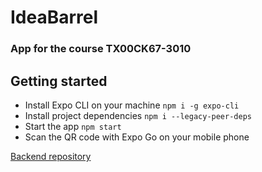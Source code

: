 # IdeaBarrel

### App for the course TX00CK67-3010

## Getting started

- Install Expo CLI on your machine
  `npm i -g expo-cli`
- Install project dependencies
  `npm i --legacy-peer-deps`
- Start the app
  `npm start`
- Scan the QR code with Expo Go on your mobile phone

[Backend repository](https://github.com/Paattis/ideabarrel-backend)
